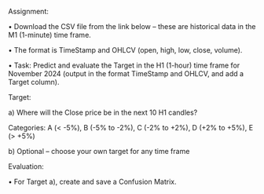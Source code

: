 Assignment:

• Download the CSV file from the link below – these are historical data in the M1 (1-minute) time frame.

• The format is TimeStamp and OHLCV (open, high, low, close, volume).

• Task: Predict and evaluate the Target in the H1 (1-hour) time frame for November 2024 (output in the format TimeStamp and OHLCV, and add a Target column).

 

Target:

a) Where will the Close price be in the next 10 H1 candles?

Categories: A (< -5%), B (-5% to -2%), C (-2% to +2%), D (+2% to +5%), E (> +5%)

 

b) Optional – choose your own target for any time frame

 

Evaluation:

 

• For Target a), create and save a Confusion Matrix.
